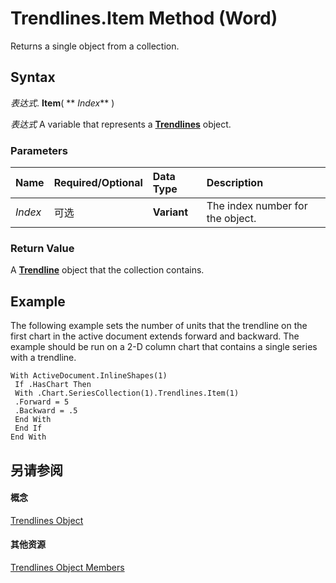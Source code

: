 
# Trendlines.Item Method (Word)

Returns a single object from a collection.


## Syntax

 _表达式_. **Item**( ** _Index_** )

 _表达式_ A variable that represents a **[Trendlines](06c20a75-4afc-03f5-1eec-eee1559d3f52.md)** object.


### Parameters



|**Name**|**Required/Optional**|**Data Type**|**Description**|
|:-----|:-----|:-----|:-----|
| _Index_|可选|**Variant**|The index number for the object.|

### Return Value

A  **[Trendline](1cfe897f-26ad-a838-ed9b-f3fd945ff7ea.md)** object that the collection contains.


## Example

The following example sets the number of units that the trendline on the first chart in the active document extends forward and backward. The example should be run on a 2-D column chart that contains a single series with a trendline.


```
With ActiveDocument.InlineShapes(1) 
 If .HasChart Then 
 With .Chart.SeriesCollection(1).Trendlines.Item(1) 
 .Forward = 5 
 .Backward = .5 
 End With 
 End If 
End With
```


## 另请参阅


#### 概念


[Trendlines Object](06c20a75-4afc-03f5-1eec-eee1559d3f52.md)
#### 其他资源


[Trendlines Object Members](http://msdn.microsoft.com/library/5b5fdf85-77d7-87e2-df42-a013fb677998%28Office.15%29.aspx)